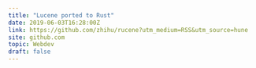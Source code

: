 ```yaml
---
title: "Lucene ported to Rust"
date: 2019-06-03T16:28:00Z
link: https://github.com/zhihu/rucene?utm_medium=RSS&utm_source=hune
site: github.com
topic: Webdev
draft: false
---
```

